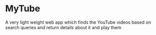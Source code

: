 # MyTube
A very light weight web app which finds the YouTube videos based on search queries and return details about it and play them
